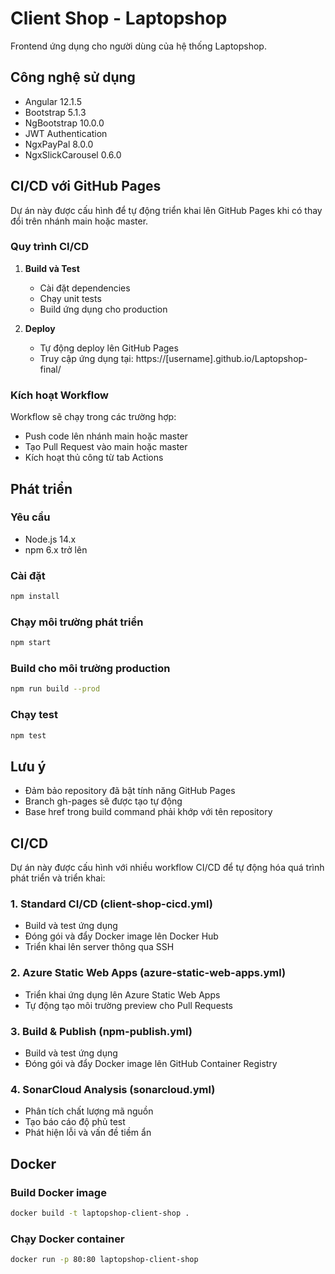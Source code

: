 # Client Shop - Laptopshop

Frontend ứng dụng cho người dùng của hệ thống Laptopshop.

## Công nghệ sử dụng
- Angular 12.1.5
- Bootstrap 5.1.3
- NgBootstrap 10.0.0
- JWT Authentication
- NgxPayPal 8.0.0
- NgxSlickCarousel 0.6.0

## CI/CD với GitHub Pages

Dự án này được cấu hình để tự động triển khai lên GitHub Pages khi có thay đổi trên nhánh main hoặc master.

### Quy trình CI/CD
1. **Build và Test**
   - Cài đặt dependencies
   - Chạy unit tests
   - Build ứng dụng cho production

2. **Deploy**
   - Tự động deploy lên GitHub Pages
   - Truy cập ứng dụng tại: https://[username].github.io/Laptopshop-final/

### Kích hoạt Workflow
Workflow sẽ chạy trong các trường hợp:
- Push code lên nhánh main hoặc master
- Tạo Pull Request vào main hoặc master
- Kích hoạt thủ công từ tab Actions

## Phát triển

### Yêu cầu
- Node.js 14.x
- npm 6.x trở lên

### Cài đặt
```bash
npm install
```

### Chạy môi trường phát triển
```bash
npm start
```

### Build cho môi trường production
```bash
npm run build --prod
```

### Chạy test
```bash
npm test
```

## Lưu ý
- Đảm bảo repository đã bật tính năng GitHub Pages
- Branch gh-pages sẽ được tạo tự động
- Base href trong build command phải khớp với tên repository

## CI/CD

Dự án này được cấu hình với nhiều workflow CI/CD để tự động hóa quá trình phát triển và triển khai:

### 1. Standard CI/CD (client-shop-cicd.yml)
- Build và test ứng dụng
- Đóng gói và đẩy Docker image lên Docker Hub
- Triển khai lên server thông qua SSH

### 2. Azure Static Web Apps (azure-static-web-apps.yml)
- Triển khai ứng dụng lên Azure Static Web Apps
- Tự động tạo môi trường preview cho Pull Requests

### 3. Build & Publish (npm-publish.yml)
- Build và test ứng dụng
- Đóng gói và đẩy Docker image lên GitHub Container Registry

### 4. SonarCloud Analysis (sonarcloud.yml)
- Phân tích chất lượng mã nguồn
- Tạo báo cáo độ phủ test
- Phát hiện lỗi và vấn đề tiềm ẩn

## Docker

### Build Docker image
```bash
docker build -t laptopshop-client-shop .
```

### Chạy Docker container
```bash
docker run -p 80:80 laptopshop-client-shop
```
